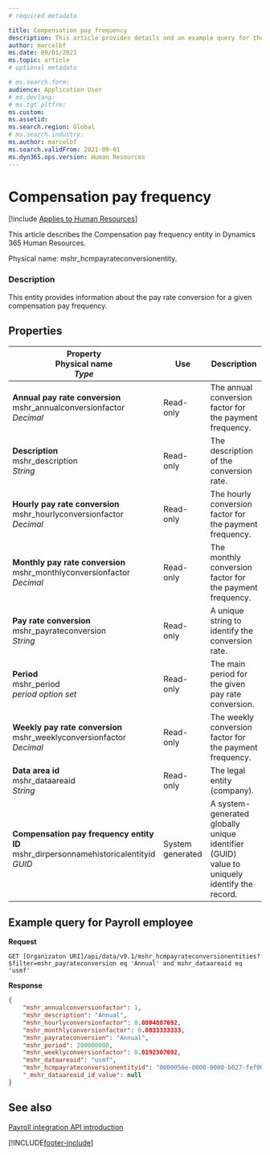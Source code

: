 ```yaml
---
# required metadata

title: Compensation pay frequency
description: This article provides details and an example query for the Compensation pay frequency entity in Dynamics 365 Human Resources.
author: marcelbf
ms.date: 09/01/2021
ms.topic: article
# optional metadata

# ms.search.form: 
audience: Application User
# ms.devlang: 
# ms.tgt_pltfrm: 
ms.custom: 
ms.assetid: 
ms.search.region: Global
# ms.search.industry: 
ms.author: marcelbf
ms.search.validFrom: 2021-09-01
ms.dyn365.ops.version: Human Resources
---
```


# Compensation pay frequency



[!include [Applies to Human Resources](../includes/applies-to-hr.md)]

This article describes the Compensation pay frequency entity in Dynamics 365 Human Resources.

Physical name: mshr_hcmpayrateconversionentity.

### Description

This entity provides information about the pay rate conversion for a given compensation pay frequency.

## Properties

| Property</br>**Physical name**</br>***Type*** | Use | Description |
| --- | --- | --- |
| **Annual pay rate conversion**</br>mshr_annualconversionfactor</br>*Decimal* | Read-only | The annual conversion factor for the payment frequency. |
| **Description**</br>mshr_description</br>*String* | Read-only | The description of the conversion rate. |
| **Hourly pay rate conversion**</br>mshr_hourlyconversionfactor</br>*Decimal* | Read-only | The hourly conversion factor for the payment frequency. |
| **Monthly pay rate conversion**</br>mshr_monthlyconversionfactor</br>*Decimal* | Read-only | The monthly conversion factor for the payment frequency. |
| **Pay rate conversion**</br>mshr_payrateconversion</br>*String* | Read-only | A unique string to identify the conversion rate. |
| **Period**</br>mshr_period</br>*period option set* | Read-only | The main period for the given pay rate conversion. |
| **Weekly pay rate conversion**</br>mshr_weeklyconversionfactor</br>*Decimal* | Read-only | The weekly conversion factor for the payment frequency. |
| **Data area id**</br>mshr_dataareaid</br>*String* | Read-only | The legal entity (company). |
| **Compensation pay frequency entity ID**</br>mshr_dirpersonnamehistoricalentityid</br>*GUID* | System generated | A system-generated globally unique identifier (GUID) value to uniquely identify the record. |

## Example query for Payroll employee

**Request**

```http
GET [Organizaton URI]/api/data/v9.1/mshr_hcmpayrateconversionentities?$filter=mshr_payrateconversion eq 'Annual' and mshr_dataareaid eq 'usmf'
```

**Response**

```json
{
    "mshr_annualconversionfactor": 1,
    "mshr_description": "Annual",
    "mshr_hourlyconversionfactor": 0.0004807692,
    "mshr_monthlyconversionfactor": 0.0833333333,
    "mshr_payrateconversion": "Annual",
    "mshr_period": 200000000,
    "mshr_weeklyconversionfactor": 0.0192307692,
    "mshr_dataareaid": "usmf",
    "mshr_hcmpayrateconversionentityid": "0000056e-0000-0000-b027-fef003000000",
    "_mshr_dataareaid_id_value": null
}
```

## See also

[Payroll integration API introduction](hr-admin-integration-payroll-api-introduction.md)

[!INCLUDE[footer-include](../includes/footer-banner.md)]
